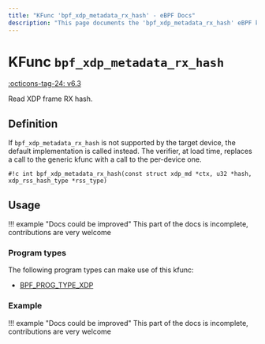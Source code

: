 ```yaml
---
title: "KFunc 'bpf_xdp_metadata_rx_hash' - eBPF Docs"
description: "This page documents the 'bpf_xdp_metadata_rx_hash' eBPF kfunc, including its defintion, usage, program types that can use it, and examples."
---
```

# KFunc `bpf_xdp_metadata_rx_hash`

<!-- [FEATURE_TAG](bpf_xdp_metadata_rx_hash) -->
[:octicons-tag-24: v6.3](https://github.com/torvalds/linux/commit/3d76a4d3d4e591af3e789698affaad88a5a8e8ab)
<!-- [/FEATURE_TAG] -->

Read XDP frame RX hash.

## Definition

If `bpf_xdp_metadata_rx_hash` is not supported by the target device, the default implementation is called instead. The verifier, at load time, replaces a call to the generic kfunc with a call to the per-device one.

<!-- [KFUNC_DEF] -->
`#!c int bpf_xdp_metadata_rx_hash(const struct xdp_md *ctx, u32 *hash, xdp_rss_hash_type *rss_type)`
<!-- [/KFUNC_DEF] -->

## Usage

!!! example "Docs could be improved"
    This part of the docs is incomplete, contributions are very welcome

### Program types

The following program types can make use of this kfunc:

<!-- [KFUNC_PROG_REF] -->
- [BPF_PROG_TYPE_XDP](../program-type/BPF_PROG_TYPE_XDP.md)
<!-- [/KFUNC_PROG_REF] -->

### Example

!!! example "Docs could be improved"
    This part of the docs is incomplete, contributions are very welcome

